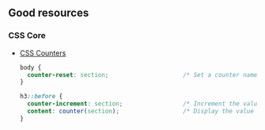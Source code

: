 ## Good resources

### CSS Core
- [CSS Counters](https://developer.mozilla.org/en-US/docs/Web/CSS/CSS_Lists_and_Counters/Using_CSS_counters)
  ```css
  body {
    counter-reset: section;                     /* Set a counter named 'section', and its initial value is 0. */
  }

  h3::before {
    counter-increment: section;                 /* Increment the value of section counter by 1 */
    content: counter(section);                  /* Display the value of section counter */
  }
  ```
